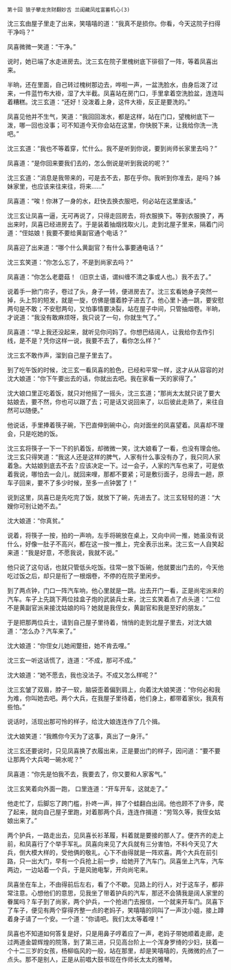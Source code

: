     第十回 狼子攀龙贪财翻妙舌 兰闺藏凤炫富蓄机心(3) 

   沈三玄由屋子里走了出来，笑嘻嘻的道：“我真不是损你。你看，今天这院子扫得干净吗？”

   凤喜微微一笑道：“干净。”

   说时，她已端了水走进房去。沈三玄在院子里槐树底下徘徊了一阵，等着凤喜出来。

   半晌，还在里面，自己转过槐树那边去，哗啦一声，一盆洗脸水，由身后泼了过来，一件蓝竹布大褂，湿了大半截。凤喜站在房门口，手里拿着空洗脸盆，连连叫着糟糕。沈三玄道：“还好！没泼着上身，这件大褂，反正是要洗的。”

   凤喜见他并不生气，笑道：“我回回泼水，都是这样，站在门口，望槐树底下一泼，哪一回也没事；可不知道今天你会站在这里，你快脱下来，让我给你洗一洗吧。”

   沈三玄道：“我也不等着穿，忙什么。我不是听到你说，要到尚师长家里去吗？”

   凤喜道：“是你回来要我们去的，怎么倒说是听到我说的呢？”

   沈三玄道：“消息是我带来的，可是去不去，那在乎你。我听到你准去，是吗？姊妹家里，也应该来往来往，将来……”

   凤喜道：“唉！你淋了一身的水，赶快去换衣服吧，何必站在这里废话。”

   沈三玄让凤喜一逼，无可再说了，只得走回房去，将衣服换下。等到衣服换了，再出来时，凤喜已经进房去了。于是装着抽烟找取火儿，走到北屋子里来，隔着门问道：“侄姑娘！我要不要给黄副官通个电话？”

   凤喜迎了出来道：“哪个什么黄副官？有什么事要通电话？”

   沈三玄笑道：“你怎么忘了，不是到尚家去吗？”

   凤喜道：“你怎么老蘑菇！（旧京土语，谓纠缠不清之事或人也。）我不去了。”

   说着手一掀门帘子，卷过了头，身子一转，便进房去了。沈三玄看她身子突然一掉，头上剪的短发，就是一旋，仿佛是僵着脖子进去了。他心里卜通一跳，要安慰两句是不敢；不安慰两句，又怕事情要决裂，站在屋子中间，只管抽烟卷。半晌，才说道：“我没有敢麻烦呀，我只说了一句，你就生气了。”

   凤喜道：“早上我还没起来，就听见你问妈了。你想巴结阔人，让我给你去作引线，是不是？凭你这样一说，我要不去了，看你怎么样？”

   沈三玄不敢作声，溜到自己屋子里去了。

   到了吃午饭的时候，沈三玄一看凤喜的脸色，已经和平常一样，这才从从容容的对沈大娘道：“你下午要出去的话，你就出去吧。我在家看一天的家得了。”

   沈大娘口里正吃着饭，就只对他摇了一摇头，沈三玄道；“那尚太太就只说了要大姑娘去，要不然，你也可以跟了去；可是话又说回来了，以后彼此走熟了，来往自然可以随便。”

   他说话，手里捧着筷子碗，下巴直伸到碗中心，向对面坐的凤喜望着。凤喜却不理会，只是吃她的饭。

   沈三玄将筷子一下一下的扒着饭，却微微一笑，沈大娘看了一看，也没有理会他。沈三玄只得笑道：“我这人还是这样的脾气，人家有什么事没有办了，我只同人家着急。大姑娘到底去不去？应该决定一下。过一会子，人家的汽车也来了，可是依着我说，哪怕去一会儿，就回来哩，那都不要紧；可是敷衍面子，总得去一趟，原车子回来，要不了多少时候，至多一点钟罢了！”

   说到这里，凤喜已是先吃完了饭，就放下了碗，先进去了。沈三玄轻轻的道：“大嫂你可别让她不去。”

   沈大娘道：“你真贫。”

   说着，将筷子一按，拍的一声响，左手将碗放在桌上，又向中间一推，她虽没有说什么，好像一肚子不高兴，都在这一按一推上，完全表示出来。沈三玄一人自笑起来道：“我是好意，不愿我说，我就不说。”

   他只说了这句话，也就只管低头吃饭。往常一放下饭碗，他就要出门去的，今天他吃过饭之后，却只是衔了一根烟卷，不停的在院子里闲步。

   到了两点钟，门口一阵汽车响，他心里就是一跳。出去开门一看，正是尚宅派来的汽车。车子上先跳下两位挂盒子炮的武装兵士来，沈三玄笑着点了点头道：“二位不是黄副官派来接沈姑娘的吗？她就是我侄女，黄副官和我是至好的朋友。”

   于是把那两位兵士，请到自己屋子里待着，悄悄的走到北屋子里去，对沈大娘道：“怎么办？汽车来了。”

   沈大娘道：“你侄女儿她闹蹩扭，她不肯去哩。”

   沈三玄一听这话慌了，连道：“不成，那可不成。”

   沈大娘道：“她不愿去，我也没法子。不成又怎么样呢？”

   沈三玄皱了双眉，脖子一软，脑袋歪着偏到肩上，向着沈大娘笑道：“你何必和我为难，你叫她去吧。两个大兵，在我屋子里待着，他们身上，都带着家伙，我真有些怕。”

   说话时，活现出那可怜的样子，给沈大娘连连作了几个揖。

   沈大娘笑道：“我瞧你今天为了这事，真出了一身汗。”

   沈三玄还要说时，只见凤喜换了衣履出来，正是要出门的样子，因问道：“要不要让那两个大兵喝一碗水呢？”

   凤喜道：“你先是怕我不去，我要去了，你又要和人家客气。”

   沈三玄笑着向外面一跑， 口里连道：“开车开车，这就走了。”

   他走忙了，后脚忘了跨门槛，扑咚一声，摔了个蛙翻白出阔。他也顾不了许多，爬了起来，就向自己屋子里跑，对着那两个兵，连连作揖道：“劳驾久等，我侄女姑娘出来了。”

   两个护兵，一路走出去，见凤喜长衫革履，料着就是要接的那人了。便齐齐的走上前，和凤喜行了个举手军礼。凤喜向来见了大兵就有三分害怕，不料今天见了大兵，倒大模大样的，受他俩的敬礼，心下不由得就是一阵欢喜。两个大兵在前引路，只一出大门，早有一个兵抢上前一步，给她开了汽车门。凤喜坐上汽车，汽车两边，一边站着一个兵，于是风驰电掣，开向尚宅来。

   凤喜坐在车上，不由得前后左右，看了个不歇。见路上的行人，对于这车子，都非常注意。心想他们的意思，见我坐了带着护兵的汽车，那还不会猜我是阔人家里的眷属吗？车子到了尚家，两个护兵，一个抢进门去报信，一个就来开车门。凤喜下了车子，便见有两个穿得齐整一点的老妈子，笑嘻嘻的同叫了一声沈小姐，接上蹲着身子请了一个安。一个道：“你请吧。我们太太等着哩！”

   凤喜也不知道如何答复是好，只是用鼻子哼着应了一声，老妈子带她顺着走廊，走过两道金碧辉煌的院落，到了第三进，只见高台阶上一个浑身罗绮的少妇，扶着一个十二三岁的女孩，杨柳临风的一般，站在那里，却是笑嘻嘻的，先微微的点了一点头。那不是别人，正是从前唱大鼓书现在作师长太太的雅琴。

